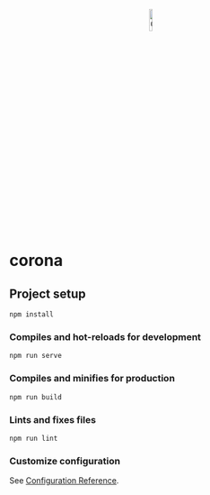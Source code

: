 <p align="center">
    <a href="https://corona.gleebe.com/">
        <img src="https://corona.gleebe.com/img/icons/msapplication-icon-144x144.png" alt="Corona" width="10%" height="10%" />
    </a>
</p>

# corona

## Project setup
```
npm install
```

### Compiles and hot-reloads for development
```
npm run serve
```

### Compiles and minifies for production
```
npm run build
```

### Lints and fixes files
```
npm run lint
```

### Customize configuration
See [Configuration Reference](https://cli.vuejs.org/config/).

